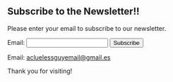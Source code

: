 
## Subscribe to the Newsletter!!

Please enter your email to subscribe to our newsletter.

<form id="subscription-form">
    <label for="email">Email:</label>
    <input type="email" id="email" name="email" required>
    <input type="button" value="Subscribe" onclick="subscribeEmail()">
</form>

<div id="message"></div>

Email: acluelessguyemail@gmail.es

Thank you for visiting!

<script>
function subscribeEmail() {
    var emailInput = document.getElementById('email');
    var email = emailInput.value;
    var data = {
        email: email
    };

    fetch('https://hruz50c69c.execute-api.eu-west-3.amazonaws.com/default/addEmail', {
        method: 'POST',
        headers: {
            'Content-Type': 'application/json',
        },
        body: JSON.stringify(data)
    })
    .then(response => {
        if (response.ok) {
            return response.json();
        } else {
            throw new Error('Failed to subscribe');
        }
    })
    .then(data => {
        document.getElementById('message').innerText = 'Email successfully added to the newsletter!!';
        emailInput.value = ''; // Clear the email input box
    })
    .catch((error) => {
        document.getElementById('message').innerText = 'Subscription failed';
    });
}
</script>
